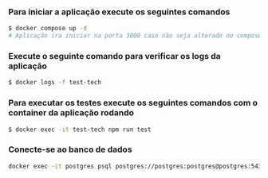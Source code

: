 ### Para iniciar a aplicação execute os seguintes comandos

```bash
$ docker compose up -d
# Aplicação ira iniciar na porta 3000 caso não seja alterado no compose
```

### Execute o seguinte comando para verificar os logs da aplicação
```bash
$ docker logs -f test-tech
```

### Para executar os testes execute os seguintes comandos com o container da aplicação rodando
```bash
$ docker exec -it test-tech npm run test
```

### Conecte-se ao banco de dados
```bash
docker exec -it postgres psql postgres://postgres:postgres@postgres:5432
```
